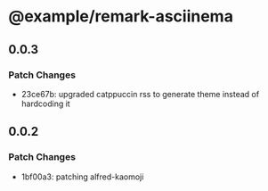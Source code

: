 # @example/remark-asciinema

## 0.0.3

### Patch Changes

- 23ce67b: upgraded catppuccin rss to generate theme instead of hardcoding it

## 0.0.2

### Patch Changes

- 1bf00a3: patching alfred-kaomoji
